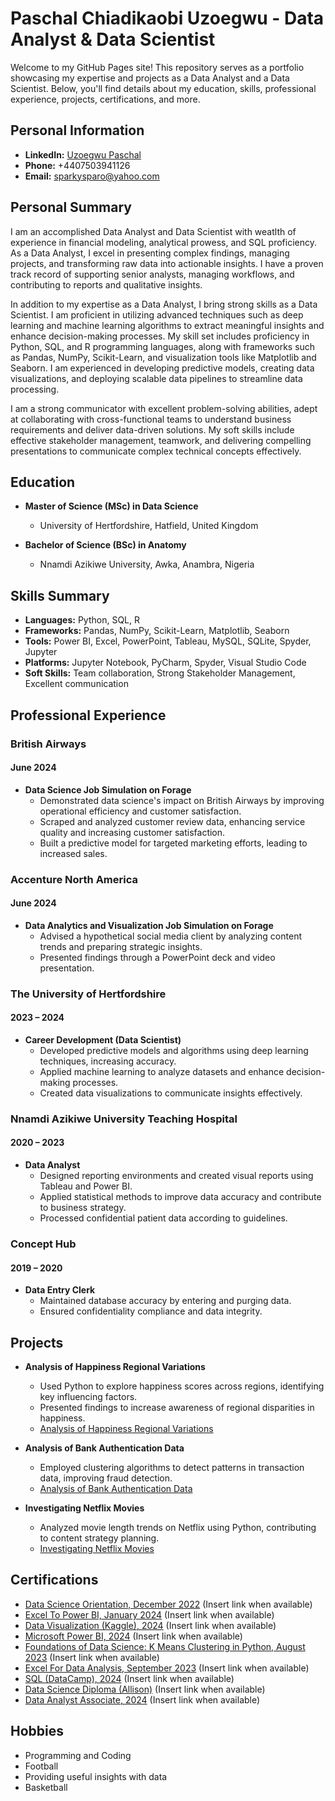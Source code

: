 # Paschal Chiadikaobi Uzoegwu - Data Analyst & Data Scientist

Welcome to my GitHub Pages site! This repository serves as a portfolio showcasing my expertise and projects as a Data Analyst and a Data Scientist. Below, you'll find details about my education, skills, professional experience, projects, certifications, and more.

## Personal Information

- **LinkedIn:** [Uzoegwu Paschal](https://www.linkedin.com/in/uzoegwu-paschal)
- **Phone:** +4407503941126
- **Email:** sparkysparo@yahoo.com

## Personal Summary

I am an accomplished Data Analyst and Data Scientist with weatlth of experience in financial modeling, analytical prowess, and SQL proficiency. As a Data Analyst, I excel in presenting complex findings, managing projects, and transforming raw data into actionable insights. I have a proven track record of supporting senior analysts, managing workflows, and contributing to reports and qualitative insights.

In addition to my expertise as a Data Analyst, I bring strong skills as a Data Scientist. I am proficient in utilizing advanced techniques such as deep learning and machine learning algorithms to extract meaningful insights and enhance decision-making processes. My skill set includes proficiency in Python, SQL, and R programming languages, along with frameworks such as Pandas, NumPy, Scikit-Learn, and visualization tools like Matplotlib and Seaborn. I am experienced in developing predictive models, creating data visualizations, and deploying scalable data pipelines to streamline data processing.

I am a strong communicator with excellent problem-solving abilities, adept at collaborating with cross-functional teams to understand business requirements and deliver data-driven solutions. My soft skills include effective stakeholder management, teamwork, and delivering compelling presentations to communicate complex technical concepts effectively.

## Education

- **Master of Science (MSc) in Data Science**
  - University of Hertfordshire, Hatfield, United Kingdom

- **Bachelor of Science (BSc) in Anatomy**
  - Nnamdi Azikiwe University, Awka, Anambra, Nigeria

## Skills Summary

- **Languages:** Python, SQL, R
- **Frameworks:** Pandas, NumPy, Scikit-Learn, Matplotlib, Seaborn
- **Tools:** Power BI, Excel, PowerPoint, Tableau, MySQL, SQLite, Spyder, Jupyter
- **Platforms:** Jupyter Notebook, PyCharm, Spyder, Visual Studio Code
- **Soft Skills:** Team collaboration, Strong Stakeholder Management, Excellent communication

## Professional Experience

### British Airways
#### June 2024

- **Data Science Job Simulation on Forage**
  - Demonstrated data science's impact on British Airways by improving operational efficiency and customer satisfaction.
  - Scraped and analyzed customer review data, enhancing service quality and increasing customer satisfaction.
  - Built a predictive model for targeted marketing efforts, leading to increased sales.

### Accenture North America
#### June 2024

- **Data Analytics and Visualization Job Simulation on Forage**
  - Advised a hypothetical social media client by analyzing content trends and preparing strategic insights.
  - Presented findings through a PowerPoint deck and video presentation.

### The University of Hertfordshire
#### 2023 – 2024

- **Career Development (Data Scientist)**
  - Developed predictive models and algorithms using deep learning techniques, increasing accuracy.
  - Applied machine learning to analyze datasets and enhance decision-making processes.
  - Created data visualizations to communicate insights effectively.

### Nnamdi Azikiwe University Teaching Hospital
#### 2020 – 2023

- **Data Analyst**
  - Designed reporting environments and created visual reports using Tableau and Power BI.
  - Applied statistical methods to improve data accuracy and contribute to business strategy.
  - Processed confidential patient data according to guidelines.

### Concept Hub
#### 2019 – 2020

- **Data Entry Clerk**
  - Maintained database accuracy by entering and purging data.
  - Ensured confidentiality compliance and data integrity.

## Projects

- **Analysis of Happiness Regional Variations**
  - Used Python to explore happiness scores across regions, identifying key influencing factors.
  - Presented findings to increase awareness of regional disparities in happiness.
  - [Analysis of Happiness Regional Variations](https://github.com/sparkysparo/Analysis-of-Happiness-Regional-Variations.Paschal-Uzoegwu-21063051.ADS-Assignment)

- **Analysis of Bank Authentication Data**
  - Employed clustering algorithms to detect patterns in transaction data, improving fraud detection.
  - [Analysis of Bank Authentication Data](https://github.com/sparkysparo/Analysis-of-Bank-Authentication-Data.Paschal-Uzoegwu-21063051.ADS-Project-On-Clustering-And-Fitting)

- **Investigating Netflix Movies**
  - Analyzed movie length trends on Netflix using Python, contributing to content strategy planning.
  - [Investigating Netflix Movies](https://github.com/sparkysparo/Investigating-Netflix-Movies)


## Certifications

- [Data Science Orientation, December 2022](#) (Insert link when available)
- [Excel To Power BI, January 2024](#) (Insert link when available)
- [Data Visualization (Kaggle), 2024](#) (Insert link when available)
- [Microsoft Power BI, 2024](#) (Insert link when available)
- [Foundations of Data Science: K Means Clustering in Python, August 2023](#) (Insert link when available)
- [Excel For Data Analysis, September 2023](#) (Insert link when available)
- [SQL (DataCamp), 2024](#) (Insert link when available)
- [Data Science Diploma (Allison)](#) (Insert link when available)
- [Data Analyst Associate, 2024](#) (Insert link when available)

## Hobbies

- Programming and Coding
- Football
- Providing useful insights with data
- Basketball

